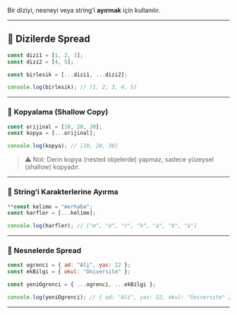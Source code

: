 

Bir diziyi, nesneyi veya string’i **ayırmak** için kullanılır.

---

## 📌 Dizilerde Spread

```js
const dizi1 = [1, 2, 3];
const dizi2 = [4, 5];

const birlesik = [...dizi1, ...dizi2];

console.log(birlesik); // [1, 2, 3, 4, 5]
```

---
### 📌 Kopyalama (Shallow Copy)


```js
const orijinal = [10, 20, 30];
const kopya = [...orijinal];

console.log(kopya); // [10, 20, 30]
```

>   ⚠️ Not: Derin kopya (nested objelerde) yapmaz, sadece yüzeysel (shallow) kopyadır.

---

### 📌 String’i Karakterlerine Ayırma

```js
**const kelime = "merhaba";
const harfler = [...kelime];

console.log(harfler); // ["m", "e", "r", "h", "a", "b", "a"]
```

---

### 📌 Nesnelerde Spread

```js
const ogrenci = { ad: "Ali", yas: 22 };
const ekBilgi = { okul: "Üniversite" };

const yeniOgrenci = { ...ogrenci, ...ekBilgi };

console.log(yeniOgrenci); // { ad: "Ali", yas: 22, okul: "Üniversite" }
```

---

